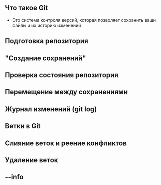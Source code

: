 ## Что такое Git

* Это система контроля версий, которая позволяет сохранить ваши файлы и их историю изменений

## Подготовка репозитория

## "Создание сохранений"

## Проверка состояния репозитория

## Перемещение между сохранениями 

## Журнал изменений (git log)

## Ветки в Git

## Слияние веток и реение конфликтов

## Удаление веток

## --info